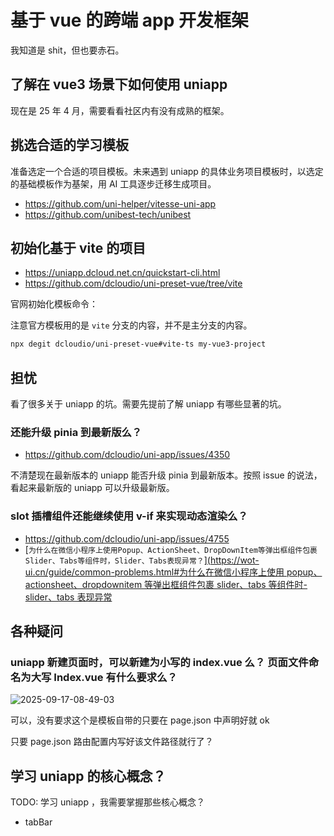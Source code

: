 # 基于 vue 的跨端 app 开发框架

我知道是 shit，但也要赤石。

## 了解在 vue3 场景下如何使用 uniapp

现在是 25 年 4 月，需要看看社区内有没有成熟的框架。

## 挑选合适的学习模板

准备选定一个合适的项目模板。未来遇到 uniapp 的具体业务项目模板时，以选定的基础模板作为基架，用 AI 工具逐步迁移生成项目。

- https://github.com/uni-helper/vitesse-uni-app
- https://github.com/unibest-tech/unibest

## 初始化基于 vite 的项目

- https://uniapp.dcloud.net.cn/quickstart-cli.html
- https://github.com/dcloudio/uni-preset-vue/tree/vite

官网初始化模板命令：

注意官方模板用的是 `vite` 分支的内容，并不是主分支的内容。

```bash
npx degit dcloudio/uni-preset-vue#vite-ts my-vue3-project
```

## 担忧

看了很多关于 uniapp 的坑。需要先提前了解 uniapp 有哪些显著的坑。

### 还能升级 pinia 到最新版么？

- https://github.com/dcloudio/uni-app/issues/4350

不清楚现在最新版本的 uniapp 能否升级 pinia 到最新版本。按照 issue 的说法，看起来最新版的 uniapp 可以升级最新版。

### slot 插槽组件还能继续使用 v-if 来实现动态渲染么？

- https://github.com/dcloudio/uni-app/issues/4755
- [`为什么在微信小程序上使用Popup、ActionSheet、DropDownItem等弹出框组件包裹Slider、Tabs等组件时，Slider、Tabs表现异常？`][(https://wot-ui.cn/guide/common-problems.html#为什么在微信小程序上使用 popup、actionsheet、dropdownitem 等弹出框组件包裹 slider、tabs 等组件时-slider、tabs 表现异常](https://wot-ui.cn/guide/common-problems.html#%E4%B8%BA%E4%BB%80%E4%B9%88%E5%9C%A8%E5%BE%AE%E4%BF%A1%E5%B0%8F%E7%A8%8B%E5%BA%8F%E4%B8%8A%E4%BD%BF%E7%94%A8popup%E3%80%81actionsheet%E3%80%81dropdownitem%E7%AD%89%E5%BC%B9%E5%87%BA%E6%A1%86%E7%BB%84%E4%BB%B6%E5%8C%85%E8%A3%B9slider%E3%80%81tabs%E7%AD%89%E7%BB%84%E4%BB%B6%E6%97%B6-slider%E3%80%81tabs%E8%A1%A8%E7%8E%B0%E5%BC%82%E5%B8%B8)

## 各种疑问

### uniapp 新建页面时，可以新建为小写的 index.vue 么？ 页面文件命名为大写 Index.vue 有什么要求么？

![2025-09-17-08-49-03](https://gh-img-store.ruan-cat.com/img/2025-09-17-08-49-03.png)

可以，没有要求这个是模板自带的只要在 page.json 中声明好就 ok

只要 page.json 路由配置内写好该文件路径就行了？

## 学习 uniapp 的核心概念？

TODO: 学习 uniapp ，我需要掌握那些核心概念？

- tabBar

